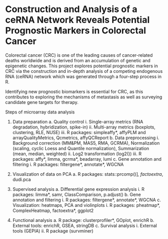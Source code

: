 # Construction and Analysis of a ceRNA Network Reveals Potential Prognostic Markers in Colorectal Cancer

Colorectal cancer (CRC) is one of the leading causes of cancer-related deaths worldwide and is derived from an accumulation of genetic and epigenetic changes. This project explores potential prognostic markers in CRC via the construction and in-depth analysis of a competing endogenous RNA (ceRNA) network which was generated through a four-step process in R. 

Identifying new prognostic biomarkers is essential for CRC, as this contributes to exploring the mechanisms of metastasis as well as surveying candidate gene targets for therapy.

Steps of microarray data analysis
1. Data preparation
   a. Quality control
       i. Single-array metrics (RNA degradation, hybridization, spike-in)
       ii. Multi-array metrics (boxplots, clustering, RLE, NUSE)
       iii. R packages: simpleaffy*, affyPLM and arrayQualityMetrics, Qcmetrics,
affyQCReport
   b. Data preprocessing
       i. Background correction (MM&PM, MAS5, RMA, GCRMA), Normalization
         (scaling, cyclic Loess and Quantile normalization), Summarization (mean,
         median, weighted)
       ii. Log2 transformation (log2())
iii. R packages: affy*, limma, gcrma*, beadarray, lumi
c. Gene annotation and filtering
i. R packages: filtergene*, annotate*, WGCNA

2. Visualization of data on PCA
a. R packages: stats::prcomp()]*, factoextra*, dudi.pca

3. Supervised analysis
a. Differential gene expression analysis
i. R packages: limma*, samr, ClassComparison, p.adjust()
b. Gene annotation and filtering
i. R packages: filtergene*, annotate*, WGCNA
c. Visualization: heatmaps, PCA and violinplots
i. R packages: pheatmap*, ComplexHeatmap, factoextra*, ggplot2

4. Functional analysis
a. R package: clusterprofiler*, GOplot, enrichR
b. External tools: enrichR, GSEA, stringDB
c. Survival analysis
i. External tools (GEPIA)
ii. R package (survminer)

